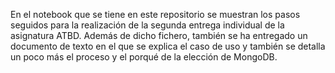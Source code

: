 En el notebook que se tiene en este repositorio se muestran
los pasos seguidos para la realización de la segunda entrega
individual de la asignatura ATBD. Además de dicho fichero,
también se ha entregado un documento de texto en el que se
explica el caso de uso y también se detalla un poco más el
proceso y el porqué de la elección de MongoDB.
